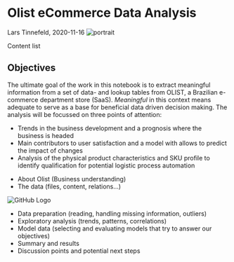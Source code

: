 # Olist eCommerce Data Analysis

Lars Tinnefeld, 2020-11-16
![portrait](https://media-exp1.licdn.com/dms/image/C4E03AQGhbnfizvFL4Q/profile-displayphoto-shrink_100_100/0?e=1610582400&v=beta&t=K00fVeHjduyafQWTtTp-N8SwOvgeAUCEL-8Vxvxpd7I)

Content list

## Objectives
The ultimate goal of the work in this notebook is to extract meaningful information from a set of data- and lookup tables from OLIST, a Brazilian e-commerce department store (SaaS). *Meaningful* in this context means adequate to serve as a base for beneficial data driven decision making. The analysis will be focussed on three points of attention:
- Trends in the business development and a prognosis where the business is headed
- Main contributors to user satisfaction and a model with allows to predict the impact of changes
- Analysis of the physical product characteristics and SKU profile to identify qualification for potential logistic process automation

* About Olist (Business understanding)
* The data (files, content, relations...)

![GitHub Logo](https://i.imgur.com/HRhd2Y0.png)

* Data preparation (reading, handling missing information, outliers)
* Exploratory analysis (trends, patterns, correlations)
* Model data (selecting and evaluating models that try to answer our objectives)
* Summary and results
* Discussion points and potential next steps
